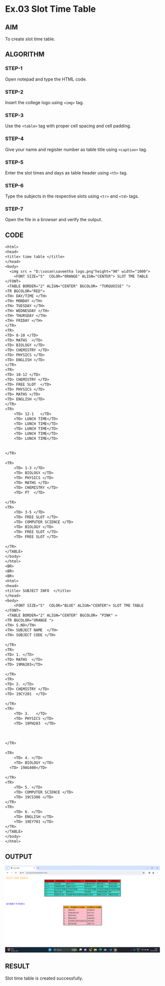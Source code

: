 # Ex.03 Slot Time Table
## AIM
  To create slot time table.

## ALGORITHM
### STEP-1
  Open notepad and type the HTML code.

### STEP-2
  Insert the college logo using ```<img>``` tag.

### STEP-3
  Use the ```<table>``` tag with proper cell spacing and cell padding.  

### STEP-4
  Give your name and register number as table title using ```<caption>``` tag.

### STEP-5
  Enter the slot times and days as table header using ```<th>``` tag.
  
### STEP-6
  Type the subjects in the respective slots using ```<tr>``` and ```<td>``` tags.
 
### STEP-7
  Open the file in a browser and verify the output.
  
## CODE
```
<html>
<head>
<title> time table </title>
</head>
<body> 
  <img src = "D:\vasan\saveetha logo.png"height="90" width="1000">
    <FONT SIZE="5"  COLOR="ORANGE" ALIGN="CENTER"> SLOT TME TABLE </FONT>
 <TABLE BORDER="2" ALIGN="CENTER" BGCOLOR= "TURQUOISE" ">
<TR BGCOLOR="RED">
<TH> DAY/TIME </TH>
<TH> MONDAY </TH>
<TH> TUESDAY </TH>
<TH> WEDNESDAY </TH>
<TH> THURSDAY </TH>
<TH> FRIDAY </TH>
</TR>
<TR>
<TD> 8-10 </TD>
<TD> MATHS  </TD>
<TD> BIOLOGY </TD>
<TD> CHEMISTRY </TD>
<TD> PHYSICS </TD>
<TD> ENGLISH </TD>
</TR>
<TR>
<TD> 10-12 </TD> 
<TD> CHEMISTRY </TD>
<TD> FREE SLOT  </TD>
<TD> PHYSICS </TD>
<TD> MATHS </TD>
<TD> ENGLISH </TD>
</TR>
<TR> 
    <TD> 12-1   </TD> 
    <TD> LUNCH TIME</TD>
    <TD> LUNCH TIME</TD>
    <TD> LUNCH TIME</TD>
    <TD> LUNCH TIME</TD>
    <TD> LUNCH TIME</TD>
    
     
</TR>

<TR> 
    <TD> 1-3 </TD>
    <TD> BIOLOGY </TD>
    <TD> PHYSICS </TD>
    <TD> MATHS </TD>
    <TD> CHEMISTRY </TD>
    <TD> PT  </TD>
    
</TR>
<TR> 
    <TD> 3-5 </TD>
    <TD> FREE SLOT </TD>
    <TD> COMPUTER SCIENCE </TD>
    <TD> BIOLOGY </TD>
    <TD> FREE SLOT </TD>
    <TD> FREE SLOT </TD>
    
</TR>
</TABLE>
</body>
</html>
<BR>
<BR>
<BR>
<html>
<head>
<title> SUBJECT INFO  </title>
</head>
<body> 
    <FONT SIZE="5"  COLOR="BLUE" ALIGN="CENTER"> SLOT TME TABLE </FONT>
 <TABLE BORDER="2" ALIGN="CENTER" BGCOLOR= "PINK" >
<TR BGCOLOR="ORANGE ">
<TH> S.NO</TH>
<TH> SUBJECT NAME  </TH>
<TH> SUBJECT CODE </TH>

</TR>
<TR>
<TD> 1. </TD>
<TD> MATHS  </TD>
<TD> 19MA203</TD>

</TR>
<TR>
<TD> 2. </TD> 
<TD> CHEMISTRY </TD>
<TD> 19CY201  </TD>

</TR>
<TR> 
    <TD> 3.   </TD> 
    <TD> PHYSICS </TD>
    <TD> 19PH203  </TD>
    
    
     
</TR>

<TR> 
    <TD> 4. </TD>
    <TD> BIOLOGY </TD>
  <TD> 19AG408</TD> 
    
</TR>
<TR> 
    <TD> 5. </TD>
    <TD> COMPUTER SCIENCE </TD>
    <TD> 19CS306 </TD>
</TR>
<TR>
    <TD> 6. </TD>
    <TD> ENGLISH </TD>
    <TD> 19EY701 </TD>
</TR>
</TABLE>
</body>
</html>
```


## OUTPUT
![alt text](<Screenshot 2024-04-22 230203.png>)


## RESULT
 Slot time table is created successfully.
